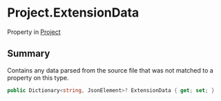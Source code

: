 # Project.ExtensionData

Property in [Project](/docs/api/csharp/yarn.compiler.project.md)

## Summary


Contains any data parsed from the source file that was not matched
to a property on this type.


```csharp
public Dictionary<string, JsonElement>? ExtensionData { get; set; }
```

